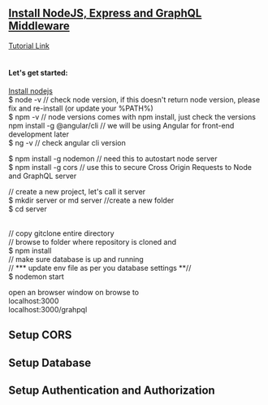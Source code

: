 <h2><u>Install NodeJS, Express and GraphQL Middleware</u></h2>
<a href="https://bikeshsrivastava.blogspot.com/" target="_blank">Tutorial Link</a><br/><br/>
<h4>Let's get started:</h4>
<a href="https://nodejs.org/en/">Install nodejs</a><br />
$ node -v  // check node version, if this doesn't return node version, please fix and re-install (or update your %PATH%)<br />
$ npm -v // node versions comes with npm install, just check the versions<br />
npm install -g @angular/cli  // we will be using Angular for front-end development later<br />
$ ng -v // check angular cli version<br />

$ npm install -g nodemon // need this to autostart node server <br />
$ npm install -g cors // use this to secure Cross Origin Requests to Node and GraphQL server <br />

// create a new project, let's call it server<br />
$ mkdir server  or md server //create a new folder<br />
$ cd server <br /><br />

// copy gitclone entire directory<br />
// browse to folder where repository is cloned and<br />
$ npm install<br />
// make sure database is up and running<br />
// *** update env file as per you database settings **//<br />
$ nodemon start<br />

open an browser window on browse to<br />
 localhost:3000<br />
 localhost:3000/grahpql<br />

<h2>Setup CORS</h2>
<h2>Setup Database</h2>
<h2>Setup Authentication and Authorization</h2>
